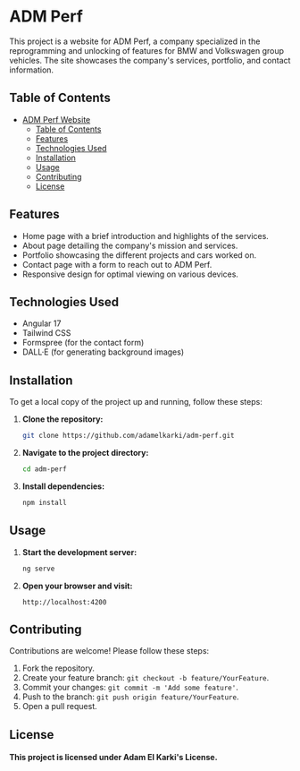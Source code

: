 # ADM Perf

This project is a website for ADM Perf, a company specialized in the reprogramming and unlocking of features for BMW and Volkswagen group vehicles. The site showcases the company's services, portfolio, and contact information.

## Table of Contents

- [ADM Perf Website](#adm-perf-website)
  - [Table of Contents](#table-of-contents)
  - [Features](#features)
  - [Technologies Used](#technologies-used)
  - [Installation](#installation)
  - [Usage](#usage)
  - [Contributing](#contributing)
  - [License](#license)

## Features

- Home page with a brief introduction and highlights of the services.
- About page detailing the company's mission and services.
- Portfolio showcasing the different projects and cars worked on.
- Contact page with a form to reach out to ADM Perf.
- Responsive design for optimal viewing on various devices.

## Technologies Used

- Angular 17
- Tailwind CSS
- Formspree (for the contact form)
- DALL·E (for generating background images)

## Installation

To get a local copy of the project up and running, follow these steps:

1. **Clone the repository:**

   ```bash
   git clone https://github.com/adamelkarki/adm-perf.git
   ```

2. **Navigate to the project directory:**

   ```bash
   cd adm-perf
   ```

3. **Install dependencies:**

   ```bash
   npm install
   ```

## Usage

1. **Start the development server:**

   ```bash
   ng serve
   ```

2. **Open your browser and visit:**

   ```plaintext
   http://localhost:4200
   ```

## Contributing

Contributions are welcome! Please follow these steps:

1. Fork the repository.
2. Create your feature branch: `git checkout -b feature/YourFeature`.
3. Commit your changes: `git commit -m 'Add some feature'`.
4. Push to the branch: `git push origin feature/YourFeature`.
5. Open a pull request.

## License

#### This project is licensed under Adam El Karki's License.
